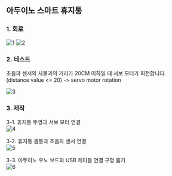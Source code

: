 ## 아두이노 스마트 휴지통 

### 1. 회로

![1](https://user-images.githubusercontent.com/71883774/100587277-b18ba600-3333-11eb-9f34-046e6e03a350.png)
![2](https://user-images.githubusercontent.com/71883774/100587424-e1d34480-3333-11eb-9b24-44182c5b69f2.png)


### 2. 테스트

초음파 센서와 사물과의 거리가 20CM 이하일 때 서보 모터가 회전합니다.   
(distance value <= 20)    ->    servo motor rotation   

![3](https://user-images.githubusercontent.com/71883774/100587653-34acfc00-3334-11eb-97d9-a5b26d57109e.png)   


### 3. 제작

3-1. 휴지통 뚜껑과 서보 모터 연결   
![4](https://user-images.githubusercontent.com/71883774/100588125-d2083000-3334-11eb-95f8-b9e11d4d9176.png)   
   
3-2. 휴지통 몸통과 초음파 센서 연결   
![5](https://user-images.githubusercontent.com/71883774/100588126-d3395d00-3334-11eb-97be-a2c4979286e8.png)   
   
3-3. 아두이노 우노 보드와 USB 케이블 연결 구멍 뚫기   
![6](https://user-images.githubusercontent.com/71883774/100588130-d5032080-3334-11eb-8885-6361571af541.png)   

